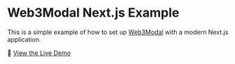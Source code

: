 # Web3Modal Next.js Example

This is a simple example of how to set up [Web3Modal](https://github.com/Web3Modal/web3modal) with a modern Next.js application.

👀 [View the Live Demo](https://web3modal-example.vercel.app/)


